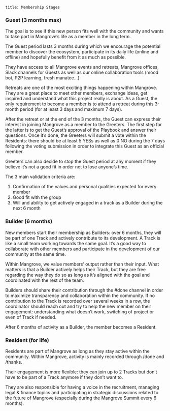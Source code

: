 ```
title: Membership Stages
```

### Guest (3 months max)

The goal is to see if this new person fits well with the community and wants to take part in Mangrove’s life as a member in the long term.

The Guest period lasts 3 months during which we encourage the potential member to discover the ecosystem, participate in its daily life (online and offline) and hopefully benefit from it as much as possible.

They have access to all Mangrove events and retreats, Mangrove offices, Slack channels for Guests as well as our online collaboration tools (mood bot, P2P learning, fresh manatee…)

Retreats are one of the most exciting things happening within Mangrove. They are a great place to meet other members, exchange ideas, get inspired and understand what this project really is about. As a Guest, the only requirement to become a member is to attend a retreat during this 3-month period (for at least 3 days and maximum 7 days). 

After the retreat or at the end of the 3 months, the Guest can express their interest in joining Mangrove as a member to the Greeters. The first step for the latter is to get the Guest’s approval of the Playbook and answer their questions. Once it’s done, the Greeters will submit a vote within the Residents: there should be at least 5 YESs as well as 0 NO during the 7 days following the voting submission in order to integrate this Guest as an official member.

Greeters can also decide to stop the Guest period at any moment if they believe it’s not a good fit in order not to lose anyone’s time.

The 3 main validation criteria are:

1. Confirmation of the values and personal qualities expected for every member
2. Good fit with the group
3. Will and ability to get actively engaged in a track as a Builder during the next 6 month


### Builder (6 months)

New members start their membership as Builders: over 6 months, they will be part of one Track and actively contribute to its development. A Track is like a small team working towards the same goal. It’s a good way to collaborate with other members and participate in the development of our community at the same time.

Within Mangrove, we value members’ output rather than their input. What matters is that a Builder actively helps their Track, but they are free regarding the way they do so as long as it’s aligned with the goal and coordinated with the rest of the team.

Builders should share their contribution through the #done channel in order to maximize transparency and collaboration within the community. If no contribution to the Track is recorded over several weeks in a row, the coordinator should reach out and try to help the new member on their engagement: understanding what doesn’t work, switching of project or even of Track if needed.

After 6 months of activity as a Builder, the member becomes a Resident.


### Resident (for life)

Residents are part of Mangrove as long as they stay active within the community. Within Mangrove, activity is mainly recorded through /done and /thanks.

Their engagement is more flexible: they can join up to 2 Tracks but don’t have to be part of a Track anymore if they don’t want to.

They are also responsible for having a voice in the recruitment, managing legal & finance topics and participating in strategic discussions related to the future of Mangrove (especially during the Mangrove Summit every 6 months).
